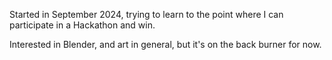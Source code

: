 Started in September 2024, trying to learn to the point where I can participate in a Hackathon and win.

Interested in Blender, and art in general, but it's on the back burner for now.
